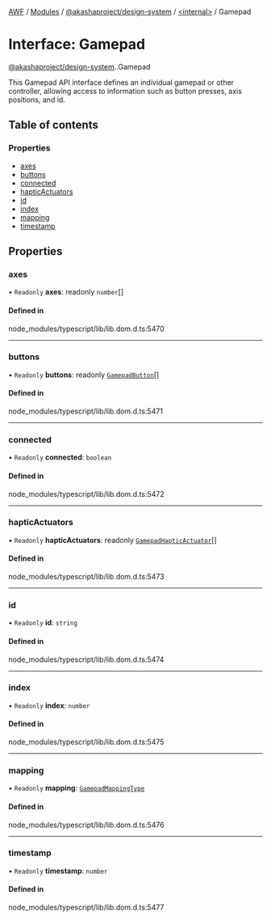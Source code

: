 [AWF](../README.md) / [Modules](../modules.md) / [@akashaproject/design-system](../modules/akashaproject_design_system.md) / [<internal\>](../modules/akashaproject_design_system._internal_.md) / Gamepad

# Interface: Gamepad

[@akashaproject/design-system](../modules/akashaproject_design_system.md).[<internal>](../modules/akashaproject_design_system._internal_.md).Gamepad

This Gamepad API interface defines an individual gamepad or other controller, allowing access to information such as button presses, axis positions, and id.

## Table of contents

### Properties

- [axes](akashaproject_design_system._internal_.Gamepad.md#axes)
- [buttons](akashaproject_design_system._internal_.Gamepad.md#buttons)
- [connected](akashaproject_design_system._internal_.Gamepad.md#connected)
- [hapticActuators](akashaproject_design_system._internal_.Gamepad.md#hapticactuators)
- [id](akashaproject_design_system._internal_.Gamepad.md#id)
- [index](akashaproject_design_system._internal_.Gamepad.md#index)
- [mapping](akashaproject_design_system._internal_.Gamepad.md#mapping)
- [timestamp](akashaproject_design_system._internal_.Gamepad.md#timestamp)

## Properties

### axes

• `Readonly` **axes**: readonly `number`[]

#### Defined in

node_modules/typescript/lib/lib.dom.d.ts:5470

___

### buttons

• `Readonly` **buttons**: readonly [`GamepadButton`](../modules/akashaproject_design_system._internal_.md#gamepadbutton)[]

#### Defined in

node_modules/typescript/lib/lib.dom.d.ts:5471

___

### connected

• `Readonly` **connected**: `boolean`

#### Defined in

node_modules/typescript/lib/lib.dom.d.ts:5472

___

### hapticActuators

• `Readonly` **hapticActuators**: readonly [`GamepadHapticActuator`](../modules/akashaproject_design_system._internal_.md#gamepadhapticactuator)[]

#### Defined in

node_modules/typescript/lib/lib.dom.d.ts:5473

___

### id

• `Readonly` **id**: `string`

#### Defined in

node_modules/typescript/lib/lib.dom.d.ts:5474

___

### index

• `Readonly` **index**: `number`

#### Defined in

node_modules/typescript/lib/lib.dom.d.ts:5475

___

### mapping

• `Readonly` **mapping**: [`GamepadMappingType`](../modules/akashaproject_design_system._internal_.md#gamepadmappingtype)

#### Defined in

node_modules/typescript/lib/lib.dom.d.ts:5476

___

### timestamp

• `Readonly` **timestamp**: `number`

#### Defined in

node_modules/typescript/lib/lib.dom.d.ts:5477
